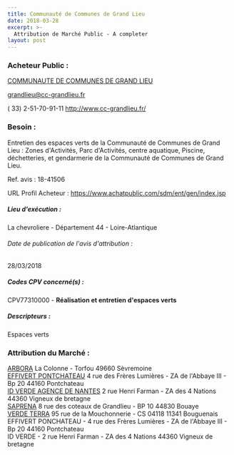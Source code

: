 ```yaml
---
title: Communauté de Communes de Grand Lieu
date: 2018-03-28
excerpt: >-
  Attribution de Marché Public - A completer
layout: post
---
```


### Acheteur Public : 
<a href="/acheteur-33/siren-244400438"> COMMUNAUTE DE COMMUNES DE GRAND LIEU</a><br/>



grandlieu@cc-grandlieu.fr

( 33) 2-51-70-91-11
http://www.cc-grandlieu.fr/
### Besoin :

Entretien des espaces verts de la Communauté de Communes de Grand Lieu : Zones d'Activités, Parc d'Activités, centre aquatique, Piscine, déchetteries, et gendarmerie de la Communauté de Communes de Grand Lieu.

Ref. avis : 18-41506

URL Profil Acheteur : https://www.achatpublic.com/sdm/ent/gen/index.jsp

##### Lieu d'exécution :

La chevroliere - Département 44 - Loire-Atlantique

###### Date de publication de l'avis d'attribution : 
28/03/2018

##### Codes CPV concerné(s) :
CPV77310000 - **Réalisation et entretien d'espaces verts** <br/>

##### Descripteurs :
Espaces verts <br/>

### Attribution du Marché :
<a href="/entreprise-271/siren-835271016"> ARBORA</a>    La Colonne - Torfou 49660 Sèvremoine <br/>
<a href="/entreprise-265/siren-508050663"> EFFIVERT PONTCHATEAU</a>    4 rue des Frères Lumières - ZA de l'Abbaye III - Bp 20 44160 Pontchateau <br/>
<a href="/entreprise-255/siren-339609661"> ID VERDE AGENCE DE NANTES</a>    2 rue Henri Farman - ZA des 4 Nations 44360 Vigneux de bretagne <br/>
<a href="/entreprise-256/siren-342904364"> SAPRENA</a>    8 rue des coteaux de Grandlieu - BP 10 44830 Bouaye <br/>
<a href="/entreprise-258/siren-389908385"> VERDE TERRA</a>    95 rue de la Mouchonnerie - CS 04118 11341 Bouguenais <br/>
EFFIVERT PONCHATEAU - 4 rue des Frères Lumières - ZA de l'Abbaye III - Bp 20 44160 Pontchateau <br/>
ID VERDE - 2 rue Henri Farman - ZA des 4 Nations 44360 Vigneux de bretagne <br/>
